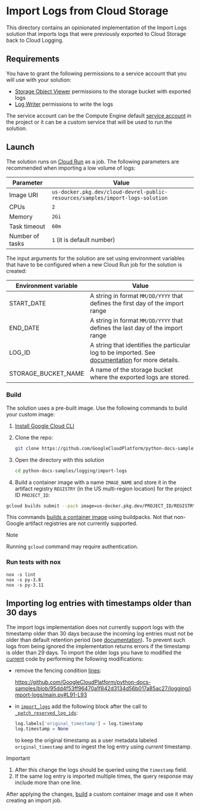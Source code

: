 # Import Logs from Cloud Storage

This directory contains an opinionated implementation of the Import Logs
solution that imports logs that were previously exported to Cloud Storage back
to Cloud Logging.
<!--
You can find more information about the scenario and instructions to run the
solution in [documentation].

[documentation]: (LINK-TO-REFERENCE-ARCHITECTURE-ARTICLE)-->

## Requirements

You have to grant the following permissions to a service account that you will
use with your solution:

* [Storage Object Viewer][r1] permissions to the storage bucket with exported
  logs
* [Log Writer][r2] permissions to write the logs

The service account can be the Compute Engine default [service account][sa] in
the project or it can be a custom service that will be used to run the solution.

[r1]: https://cloud.google.com/iam/docs/understanding-roles#storage.objectViewer
[r2]: https://cloud.google.com/iam/docs/understanding-roles#logging.logWriter
[sa]: https://cloud.google.com/compute/docs/access/service-accounts#default_service_account

## Launch

The solution runs on [Cloud Run][run] as a job. The following parameters are
recommended when importing a low volume of logs:

| Parameter | Value |
|---|---|
| Image URI | `us-docker.pkg.dev/cloud-devrel-public-resources/samples/import-logs-solution` |
| CPUs | `2` |
| Memory | `2Gi` |
| Task timeout | `60m` |
| Number of tasks | `1` (it is default number) |

The input arguments for the solution are set using environment variables that
have to be configured when a new Cloud Run job for the solution is created:

| Environment variable | Value |
|---|---|
| START_DATE | A string in format `MM/DD/YYYY` that defines the first day of the import range |
| END_DATE | A string in format `MM/DD/YYYY` that defines the last day of the import range |
| LOG_ID | A string that identifies the particular log to be imported. See [documentation][logid] for more details. |
| STORAGE_BUCKET_NAME | A name of the storage bucket where the exported logs are stored. |

<!--Read [documentation] for more information about Cloud Run job setup.-->

[run]: https://cloud.google.com/run/
[logid]: <https://cloud.google.com/logging/docs/reference/v2/rest/v2/LogEntry#FIELDS-table>

### Build

The solution uses a pre-built image. Use the following commands to build your custom image:

1. [Install Google Cloud CLI](https://cloud.google.com/sdk/docs/install)
1. Clone the repo:

   ```bash
   git clone https://github.com/GoogleCloudPlatform/python-docs-samples/
   ```

1. Open the directory with this solution

   ```bash
   cd python-docs-samples/logging/import-logs
   ```

1. Build a container image with a name `IMAGE_NAME` and store it in the artifact registry `REGISTRY` (in the US multi-region location)
for the project ID `PROJECT_ID`:

  ```bash
  gcloud builds submit --pack image=us-docker.pkg.dev/PROJECT_ID/REGISTRY/IMAGE_NAME
  ```

  This commands [builds a container image][build] using buildpacks. Not that non-Google artifact registries are not currently supported.

> [!Note]
> Running `gcloud` command may require authentication.

[build]: https://cloud.google.com/docs/buildpacks/build-application

### Run tests with nox

```shell
nox -s lint
nox -s py-3.8
nox -s py-3.11
```

## Importing log entries with timestamps older than 30 days

The import logs implementation does not currently support logs with the timestamp older than 30 days
because the incoming log entries must not be older than default retention period (see [documentation][retention]).
To prevent such logs from being ignored the implementation returns errors if the timestamp is older than 29 days.
To import the older logs you have to modified the [current] code by performing the following modifications:

* remove the fencing condition [lines][code1]:

  <https://github.com/GoogleCloudPlatform/python-docs-samples/blob/95dd4f53ff96470a1f842d3134d56b017a85ac27/logging/import-logs/main.py#L91-L93>

* in [`import_logs`][code2] add the following block after the call to [`_patch_reserved_log_ids`][code3]:
  
  ```python
  log.labels['original_timestamp'] = log.timestamp
  log.timestamp = None
  ```

  to keep the original timestamp as a user metadata labeled `original_timestamp` and to ingest the log entry using _current_ timestamp.

> [!IMPORTANT]  
>
> 1. After this change the logs should be queried using the `timestamp` field.
> 1. If the same log entry is imported multiple times, the query response may include more than one line.

After applying the changes, [build](#build) a custom container image and use it when creating an import job.

[retention]: https://cloud.google.com/logging/docs/reference/v2/rest/v2/LogEntry#FIELDS.timestamp
[current]: https://github.com/GoogleCloudPlatform/python-docs-samples/blob/e2709a218072c86ec1a9b9101db45057ebfdbff0/logging/import-logs/main.py
[code1]: https://github.com/GoogleCloudPlatform/python-docs-samples/blob/95dd4f53ff96470a1f842d3134d56b017a85ac27/logging/import-logs/main.py#L91-L93
[code2]: https://github.com/GoogleCloudPlatform/python-docs-samples/blob/95dd4f53ff96470a1f842d3134d56b017a85ac27/logging/import-logs/main.py#L196
[code3]: https://github.com/GoogleCloudPlatform/python-docs-samples/blob/95dd4f53ff96470a1f842d3134d56b017a85ac27/logging/import-logs/main.py#L206
